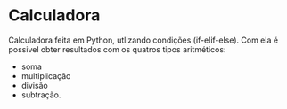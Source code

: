 # Calculadora
Calculadora feita em Python, utlizando condições (if-elif-else).
Com ela é possivel obter resultados com os quatros tipos aritméticos:
- soma
- multiplicação
- divisão
- subtração.

